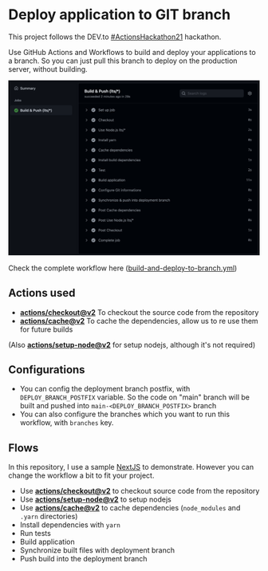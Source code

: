Deploy application to GIT branch 
===
This project follows the DEV.to [#ActionsHackathon21](https://dev.to/devteam/join-us-for-the-2021-github-actions-hackathon-on-dev-4hn4) hackathon.

Use GitHub Actions and Workflows to build and deploy your applications to a branch. So you can just pull this branch to deploy on the production server, without building.

![Screenshot](/screenshot.png)

Check the complete workflow here ([build-and-deploy-to-branch.yml](.github/workflows/build-and-deploy-to-branch.yml))

## Actions used
- **[actions/checkout@v2](https://github.com/actions/checkout)** To checkout the source code from the repository
- **[actions/cache@v2](https://github.com/actions/cache)** To cache the dependencies, allow us to re use them for future builds

(Also **[actions/setup-node@v2](https://github.com/actions/setup-node)** for setup nodejs, although it's not required)

## Configurations
- You can config the deployment branch postfix, with `DEPLOY_BRANCH_POSTFIX` variable. So the code on "main" branch will be built and pushed into `main-<DEPLOY_BRANCH_POSTFIX>` branch
- You can also configure the branches which you want to run this workflow, with `branches` key.

## Flows
In this repository, I use a sample [NextJS](https://nextjs.org/) to demonstrate. However you can change the workflow a bit to fit your project.

- Use **[actions/checkout@v2](https://github.com/actions/checkout)** to checkout source code from the repository
- Use **[actions/setup-node@v2](https://github.com/actions/setup-node)** to setup nodejs
- Use **[actions/cache@v2](https://github.com/actions/cache)** to cache dependencies (`node_modules` and `.yarn` directories)
- Install dependencies with `yarn`
- Run tests
- Build application
- Synchronize built files with deployment branch
- Push build into the deployment branch
